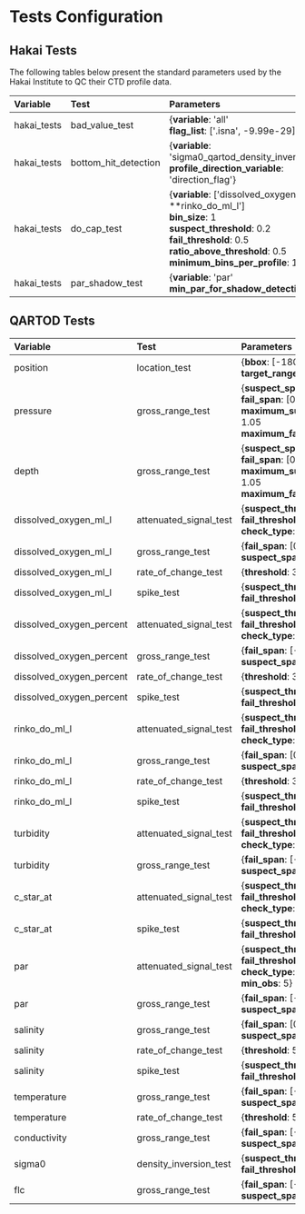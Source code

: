 # Tests Configuration

## Hakai Tests

The following tables below present the standard parameters used by the Hakai Institute to QC their CTD profile data.

| Variable    | Test                 | Parameters                                                                                                                                                                                                      |
|:------------|:---------------------|:----------------------------------------------------------------------------------------------------------------------------------------------------------------------------------------------------------------|
| hakai_tests | bad_value_test       | {**variable**: 'all'<br>**flag_list**: ['.isna', -9.99e-29]}                                                                                                                                                    |
| hakai_tests | bottom_hit_detection | {**variable**: 'sigma0_qartod_density_inversion_test'<br>**profile_direction_variable**: 'direction_flag'}                                                                                                      |
| hakai_tests | do_cap_test          | {**variable**: ['dissolved_oxygen_ml_l'<br>**rinko_do_ml_l']<br>**bin_size**: 1<br>**suspect_threshold**: 0.2<br>**fail_threshold**: 0.5<br>**ratio_above_threshold**: 0.5<br>**minimum_bins_per_profile**: 10} |
| hakai_tests | par_shadow_test      | {**variable**: 'par'<br>**min_par_for_shadow_detection**: 5}                                                                                                                                                    |

## QARTOD Tests

| Variable                 | Test                   | Parameters                                                                                                                                |
|:-------------------------|:-----------------------|:------------------------------------------------------------------------------------------------------------------------------------------|
| position                 | location_test          | {**bbox**: [-180, -90, 180, 90]<br>**target_range**: 3000}                                                                                |
| pressure                 | gross_range_test       | {**suspect_span**: [0, 12000]<br>**fail_span**: [0, 12000]<br>**maximum_suspect_depth_ratio**: 1.05<br>**maximum_fail_depth_ratio**: 1.1} |
| depth                    | gross_range_test       | {**suspect_span**: [0, 12000]<br>**fail_span**: [0, 12000]<br>**maximum_suspect_depth_ratio**: 1.05<br>**maximum_fail_depth_ratio**: 1.1} |
| dissolved_oxygen_ml_l    | attenuated_signal_test | {**suspect_threshold**: 0.1<br>**fail_threshold**: 0.01<br>**check_type**: 'range'}                                                       |
| dissolved_oxygen_ml_l    | gross_range_test       | {**fail_span**: [0, 20]<br>**suspect_span**: [1, 15]}                                                                                     |
| dissolved_oxygen_ml_l    | rate_of_change_test    | {**threshold**: 3}                                                                                                                        |
| dissolved_oxygen_ml_l    | spike_test             | {**suspect_threshold**: 0.5<br>**fail_threshold**: 1}                                                                                     |
| dissolved_oxygen_percent | attenuated_signal_test | {**suspect_threshold**: 0.1<br>**fail_threshold**: 0.01<br>**check_type**: 'range'}                                                       |
| dissolved_oxygen_percent | gross_range_test       | {**fail_span**: [-1, 150]<br>**suspect_span**: [0, 140]}                                                                                  |
| dissolved_oxygen_percent | rate_of_change_test    | {**threshold**: 30}                                                                                                                       |
| dissolved_oxygen_percent | spike_test             | {**suspect_threshold**: 20<br>**fail_threshold**: 40}                                                                                     |
| rinko_do_ml_l            | attenuated_signal_test | {**suspect_threshold**: 0.1<br>**fail_threshold**: 0.01<br>**check_type**: 'range'}                                                       |
| rinko_do_ml_l            | gross_range_test       | {**fail_span**: [0, 20]<br>**suspect_span**: [1, 15]}                                                                                     |
| rinko_do_ml_l            | rate_of_change_test    | {**threshold**: 3}                                                                                                                        |
| rinko_do_ml_l            | spike_test             | {**suspect_threshold**: 0.5<br>**fail_threshold**: 1}                                                                                     |
| turbidity                | attenuated_signal_test | {**suspect_threshold**: 0.01<br>**fail_threshold**: 0.001<br>**check_type**: 'range'}                                                     |
| turbidity                | gross_range_test       | {**fail_span**: [-0.1, 10000]<br>**suspect_span**: [0, 1000]}                                                                             |
| c_star_at                | attenuated_signal_test | {**suspect_threshold**: 0.002<br>**fail_threshold**: 0.0001<br>**check_type**: 'range'}                                                   |
| c_star_at                | spike_test             | {**suspect_threshold**: 0.5<br>**fail_threshold**: 1}                                                                                     |
| par                      | attenuated_signal_test | {**suspect_threshold**: 0.05<br>**fail_threshold**: 0.02<br>**check_type**: 'std'<br>**min_obs**: 5}                                      |
| par                      | gross_range_test       | {**fail_span**: [-1, 100000]<br>**suspect_span**: [-0.5, 50000]}                                                                          |
| salinity                 | gross_range_test       | {**fail_span**: [0, 45]<br>**suspect_span**: [2, 42]}                                                                                     |
| salinity                 | rate_of_change_test    | {**threshold**: 5}                                                                                                                        |
| salinity                 | spike_test             | {**suspect_threshold**: 0.5<br>**fail_threshold**: 1}                                                                                     |
| temperature              | gross_range_test       | {**fail_span**: [-2, 100]<br>**suspect_span**: [-2, 40]}                                                                                  |
| temperature              | rate_of_change_test    | {**threshold**: 5}                                                                                                                        |
| conductivity             | gross_range_test       | {**fail_span**: [-0.1, 100]<br>**suspect_span**: [0, 100]}                                                                                |
| sigma0                   | density_inversion_test | {**suspect_threshold**: -0.005<br>**fail_threshold**: -0.03}                                                                              |
| flc                      | gross_range_test       | {**fail_span**: [-0.5, 150]<br>**suspect_span**: [-0.1, 80]}                                                                              |

